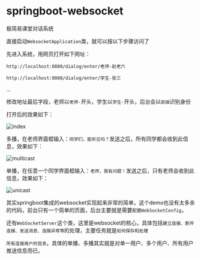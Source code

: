 # springboot-websocket

极简易课堂对话系统

直接启动`WebsocketApplication`类，就可以按以下步骤访问了

先进入系统，用网页打开如下网址：

`http://localhost:8080/dialog/enter/老师-赵老六`

`http://localhost:8080/dialog/enter/学生-张三`

...

修改地址最后字段，老师以`老师-`开头，学生以`学生-`开头，后台会以`前缀`识别身份

打开后的效果如下：

 ![index](https://github.com/huadongworld/springboot-websocket/raw/master/pic/总界面.png)
 
 多播，在老师界面框输入：`同学们，能听见吗？`发送之后，所有同学都会收到此信息，效果如下：
 
 ![multicast](https://github.com/huadongworld/springboot-websocket/raw/master/pic/多播.png)
 
 单播，在任意一个同学界面框输入：`老师，我有问题！`发送之后，只有老师会收到此信息，效果如下：
 
 ![unicast](https://github.com/huadongworld/springboot-websocket/raw/master/pic/单播.png)
 
 其实springboot集成的websocket实现起来非常的简单，这个demo也没有太多余的代码，前台只有一个简单的页面，后台主要就是需要`配置WebSocketConfig`，
 
 还有`WebSocketServer`这个类，这里是websocket的核心，具体包括`建立连接、断开连接、发送消息、连接异常等`的处理，主要任务就是`如何保存和处理`
 
 `所有连接用户的信息`，具体的单播、多播其实就是对单一用户、多个用户、所有用户推送信息而已。